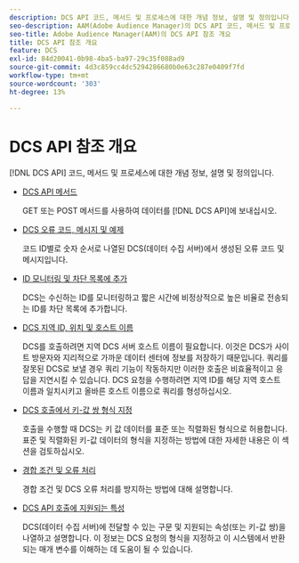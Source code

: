 ```yaml
---
description: DCS API 코드, 메서드 및 프로세스에 대한 개념 정보, 설명 및 정의입니다.
seo-description: AAM(Adobe Audience Manager)의 DCS API 코드, 메서드 및 프로세스에 대한 개념 정보, 설명 및 정의입니다.
seo-title: Adobe Audience Manager(AAM)의 DCS API 참조 개요
title: DCS API 참조 개요
feature: DCS
exl-id: 84d20041-0b98-4ba5-ba97-29c35f088ad9
source-git-commit: 4d3c859cc4dc5294286680b0e63c287e0409f7fd
workflow-type: tm+mt
source-wordcount: '303'
ht-degree: 13%

---
```


# DCS API 참조 개요

[!DNL DCS API] 코드, 메서드 및 프로세스에 대한 개념 정보, 설명 및 정의입니다.

* [DCS API 메서드](/help/using/api/dcs-intro/dcs-api-reference/dcs-api-methods.md)

   GET 또는 POST 메서드를 사용하여 데이터를 [!DNL DCS API]에 보내십시오.

* [DCS 오류 코드, 메시지 및 예제](/help/using/api/dcs-intro/dcs-api-reference/dcs-error-codes.md)

   코드 ID별로 숫자 순서로 나열된 DCS(데이터 수집 서버)에서 생성된 오류 코드 및 메시지입니다.

* [ID 모니터링 및 차단 목록에 추가](/help/using/api/dcs-intro/dcs-api-reference/id-monitoring-denylisting.md)

   DCS는 수신하는 ID를 모니터링하고 짧은 시간에 비정상적으로 높은 비율로 전송되는 ID를 차단 목록에 추가합니다.

* [DCS 지역 ID, 위치 및 호스트 이름](/help/using/api/dcs-intro/dcs-api-reference/dcs-regions.md)

   DCS를 호출하려면 지역 DCS 서버 호스트 이름이 필요합니다. 이것은 DCS가 사이트 방문자와 지리적으로 가까운 데이터 센터에 정보를 저장하기 때문입니다. 쿼리를 잘못된 DCS로 보낼 경우 쿼리 기능이 작동하지만 이러한 호출은 비효율적이고 응답을 지연시킬 수 있습니다. DCS 요청을 수행하려면 지역 ID를 해당 지역 호스트 이름과 일치시키고 올바른 호스트 이름으로 쿼리를 형성하십시오.

* [DCS 호출에서 키-값 쌍 형식 지정](/help/using/api/dcs-intro/dcs-api-reference/dcs-key-format.md)

   호출을 수행할 때 DCS는 키 값 데이터를 표준 또는 직렬화된 형식으로 허용합니다. 표준 및 직렬화된 키-값 데이터의 형식을 지정하는 방법에 대한 자세한 내용은 이 섹션을 검토하십시오.

* [경합 조건 및 오류 처리](/help/using/api/dcs-intro/dcs-api-reference/dcs-race-conditions.md)

   경합 조건 및 DCS 오류 처리를 방지하는 방법에 대해 설명합니다.

* [DCS API 호출에 지원되는 특성](/help/using/api/dcs-intro/dcs-api-reference/dcs-keys.md)

   DCS(데이터 수집 서버)에 전달할 수 있는 구문 및 지원되는 속성(또는 키-값 쌍)을 나열하고 설명합니다. 이 정보는 DCS 요청의 형식을 지정하고 이 시스템에서 반환되는 매개 변수를 이해하는 데 도움이 될 수 있습니다.

